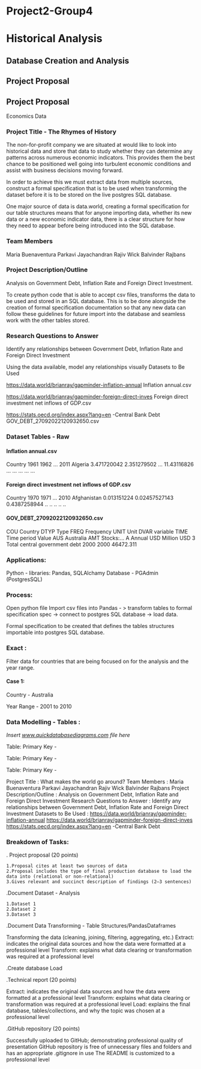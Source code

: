 # Project2-Group4

# Historical Analysis 
			














## Database Creation and Analysis 
## Project Proposal




## Project Proposal
Economics Data 


### Project Title - The Rhymes of History

The non-for-profit company we are situated at would like to look into historical data and store that data to study whether they can determine any patterns across numerous economic indicators. This provides them the best chance to be positioned well going into turbulent economic conditions and assist with business decisions moving forward.

In order to achieve this we must extract data from multiple sources, construct a formal specification that is to be used when transforming the dataset before it is to be stored on the live postgres SQL database.

One major source of data is data.world, creating a formal specification for our table structures means that for anyone importing data, whether its new data or a new economic indicator data, there is a clear structure for how they need to appear before being introduced into the SQL database. 


### Team Members  	

Maria Buenaventura
Parkavi Jayachandran
Rajiv Wick
Balvinder Rajbans


### Project Description/Outline 

Analysis on Government Debt, Inflation Rate and Foreign Direct 
Investment. 

To create python code that is able to accept csv files, transforms the data to be used and stored in an SQL database. This is to be done alongside the creation of formal specification documentation so that any new data can follow these guidelines for future import into the database and seamless work with the other tables stored.


### Research Questions to Answer 

Identify any relationships between Government Debt, Inflation Rate and Foreign Direct Investment

Using the data available, model any relationships visually 
Datasets to Be Used 

https://data.world/brianray/gapminder-inflation-annual
Inflation annual.csv

https://data.world/brianray/gapminder-foreign-direct-inves
Foreign direct investment net inflows of GDP.csv

https://stats.oecd.org/index.aspx?lang=en
-Central Bank Debt
GOV_DEBT_27092022120932650.csv

### Dataset Tables - Raw

#### Inflation annual.csv

Country
1961
1962
…
2011
Algeria
3.471720042
2.351279502
…
11.43116826
…
…
…
…
…


#### Foreign direct investment net inflows of GDP.csv

Country
1970
1971
…
2010
Afghanistan
0.013151224
0.02457527143
0.4387258944
..
..
..
..
..


#### GOV_DEBT_27092022120932650.csv

COU
Country
DTYP
Type
FREQ
Frequency
UNIT
Unit
DVAR
variable
TIME
Time period
Value
AUS
Australia
AMT
Stocks:...
A
Annual
USD
Million USD
3
Total central government debt
2000
2000
46472.311


### Applications:

Python - libraries: Pandas, SQLAlchamy
Database - PGAdmin (PostgresSQL)


### Process:

Open python file 
Import csv files into Pandas - > transform tables to formal specification spec -> connect to postgres SQL database -> load data.

Formal specification to be created that defines the tables structures importable into postgres SQL database.


### Exact :

Filter data for countries that are being focused on for the analysis and the year range.

#### Case 1: 

Country - Australia 

Year Range - 2001 to 2010


### Data Modelling - Tables :

*Insert www.quickdatabasediagrams.com file here*

Table:
Primary Key -

Table: 
Primary Key -

Table:
Primary Key - 






Project Title : What makes the world go around?
Team Members : Maria Buenaventura
	       Parkavi Jayachandran
	       Rajiv Wick
	       Balvinder Rajbans
Project Description/Outline : Analysis on Government Debt, Inflation Rate and Foreign Direct Investment
Research Questions to Answer : Identify any relationships between Government Debt, Inflation Rate and Foreign Direct Investment
Datasets to Be Used : https://data.world/brianray/gapminder-inflation-annual
                      https://data.world/brianray/gapminder-foreign-direct-inves
                      https://stats.oecd.org/index.aspx?lang=en -Central Bank Debt


### Breakdown of Tasks:
. Project proposal (20 points)

	1.Proposal cites at least two sources of data 
	2.Proposal includes the type of final production database to load the data into (relational or non-relational)
	3.Gives relevant and succinct description of findings (2–3 sentences)

.Document Dataset - Analysis

	1.Dataset 1
	2.Dataset 2
	3.Dataset 3


.Document Data Transforming - Table Structures/PandasDataframes

Transforming the data (cleaning, joining, filtering, aggregating, etc.)
Extract: indicates the original data sources and how the data were formatted at a professional level
Transform: explains what data clearing or transformation was required at a professional level

.Create database
	Load


.Technical report (20 points)

 Extract: indicates the original data sources and how the data were formatted at a professional level
 Transform: explains what data clearing or transformation was required at a professional level
 Load: explains the final database, tables/collections, and why the topic was chosen at a professional level

.GitHub repository (20 points)

Successfully uploaded to GitHub; demonstrating professional quality of presentation
GitHub repository is free of unnecessary files and folders and has an appropriate .gitignore in use 
The README is customized to a professional level


